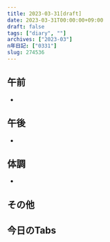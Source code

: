 ```yaml
---
title: 2023-03-31[draft]
date: 2023-03-31T00:00:00+09:00
draft: false
tags: ["diary", ""]
archives: ["2023-03"]
n年日記: ["0331"]
slug: 274536
---
```

## 午前
- 
## 午後
- 
## 体調
- 
## その他
## 今日のTabs